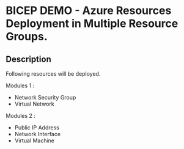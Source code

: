 # BICEP DEMO - Azure Resources Deployment in Multiple Resource Groups.

## Description

Following resources will be deployed.

Modules 1 :
  - Network Security Group
  - Virtual Network

Modules 2 :
  - Public IP Address
  - Network Interface
  - Virtual Machine
